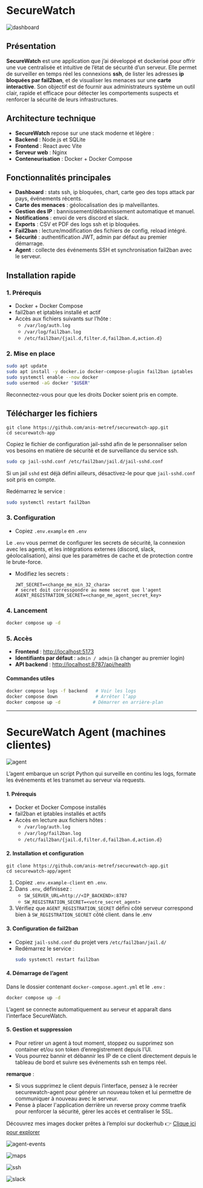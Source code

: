 # SecureWatch

![dashboard](./screens/1.png)

## Présentation

**SecureWatch** est une application que j’ai développé et dockerisé pour offrir une vue centralisée et intuitive de l’état de sécurité d’un serveur. Elle permet de surveiller en temps réel les connexions **ssh**, de lister les adresses **ip bloquées par fail2ban**, et de visualiser les menaces sur une **carte interactive**. Son objectif est de fournir aux administrateurs système un outil clair, rapide et efficace pour détecter les comportements suspects et renforcer la sécurité de leurs infrastructures.

## Architecture technique

- **SecureWatch** repose sur une stack moderne et légère :
- **Backend** : Node.js et SQLite
- **Frontend** : React avec Vite
- **Serveur web** : Nginx
- **Conteneurisation** : Docker + Docker Compose

## Fonctionnalités principales

- **Dashboard** : stats ssh, ip bloquées, chart, carte geo des tops attack par pays, événements récents.
- **Carte des menaces** : géolocalisation des ip malveillantes.
- **Gestion des IP** : bannissement/débannissement automatique et manuel.
- **Notifications** : envoi de  vers discord et slack.
- **Exports** : CSV et PDF des logs ssh et ip bloquées.
- **Fail2ban** : lecture/modification des fichiers de config, reload intégré.
- **Sécurité** : authentification JWT, admin par défaut au premier démarrage.
- **Agent** : collecte des événements SSH et synchronisation fail2ban avec le serveur.

## Installation rapide

### 1. Prérequis

- Docker + Docker Compose
- fail2ban et iptables installé et actif
- Accès aux fichiers suivants sur l’hôte :
  - `/var/log/auth.log`
  - `/var/log/fail2ban.log`
  - `/etc/fail2ban/{jail.d,filter.d,fail2ban.d,action.d}`

### 2. Mise en place

```bash
sudo apt update
sudo apt install -y docker.io docker-compose-plugin fail2ban iptables
sudo systemctl enable --now docker
sudo usermod -aG docker "$USER"
```

Reconnectez-vous pour que les droits Docker soient pris en compte.

## Télécharger les fichiers
```
git clone https://github.com/anis-metref/securewatch-app.git
cd securewatch-app
```
Copiez le fichier de configuration jail-sshd afin de le personnaliser selon vos besoins en matière de sécurité et de surveillance du service ssh.

```bash
sudo cp jail-sshd.conf /etc/fail2ban/jail.d/jail-sshd.conf

```

Si un jail `sshd` est déjà défini ailleurs, désactivez-le pour que `jail-sshd.conf` soit pris en compte.

Redémarrez le service :  
```bash
sudo systemctl restart fail2ban
```

### 3. Configuration

- Copiez `.env.example` en `.env`

Le `.env` vous permet de configurer les secrets de sécurité, la connexion avec les agents, et les intégrations externes (discord, slack, géolocalisation), ainsi que les paramètres de cache et de protection contre le brute-force.

- Modifiez les secrets :
  ```env
  JWT_SECRET=<change_me_min_32_chara>
  # secret doit corresspondre au meme secret que l'agent 
  AGENT_REGISTRATION_SECRET=<change_me_agent_secret_key>
  ```

### 4. Lancement

```bash
docker compose up -d
```

### 5. Accès

- **Frontend** : [http://localhost:5173](http://localhost:9999)
- **Identifiants par défaut** : `admin / admin` (à changer au premier login)
- **API backend** : [http://localhost:8787/api/health](http://localhost:8787/api/health)



#### Commandes utiles

```bash
docker compose logs -f backend   # Voir les logs
docker compose down              # Arrêter l’app
docker compose up -d            # Démarrer en arrière-plan
```

---

# SecureWatch Agent (machines clientes)

![agent](./screens/2.png)

L’agent embarque un script Python qui surveille en continu les logs, formate les événements et les transmet au serveur via requests.

#### 1. Prérequis

- Docker et Docker Compose installés  
- fail2ban et iptables installés et actifs  
- Accès en lecture aux fichiers hôtes :  
  - `/var/log/auth.log`  
  - `/var/log/fail2ban.log`  
  - `/etc/fail2ban/{jail.d,filter.d,fail2ban.d,action.d}`  

#### 2. Installation et configuration

```
git clone https://github.com/anis-metref/securewatch-app.git
cd securewatch-app/agent
```
1. Copiez `.env.example-client` en `.env`.  
2. Dans `.env`, définissez :  
   - `SW_SERVER_URL=http://<IP_BACKEND>:8787`  
   - `SW_REGISTRATION_SECRET=<votre_secret_agent>`  
3. Vérifiez que `AGENT_REGISTRATION_SECRET` défini côté serveur correspond bien à `SW_REGISTRATION_SECRET` côté client. dans le .env

#### 3. Configuration de fail2ban

- Copiez `jail-sshd.conf` du projet vers `/etc/fail2ban/jail.d/`  
- Redémarrez le service :  
  ```bash
  sudo systemctl restart fail2ban
  ```

#### 4. Démarrage de l’agent

Dans le dossier contenant `docker-compose.agent.yml` et le `.env` :

```bash
docker compose up -d
```

L’agent se connecte automatiquement au serveur et apparaît dans l’interface SecureWatch.

#### 5. Gestion et suppression

- Pour retirer un agent à tout moment, stoppez ou supprimez son container et/ou son token d’enregistrement depuis l’UI.  
- Vous pourrez bannir et débannir les IP de ce client directement depuis le tableau de bord et suivre ses événements ssh en temps réel.

**remarque** :
- Si vous supprimez le client depuis l’interface, pensez à le recréer securewatch-agent pour générer un nouveau token et lui permettre de communiquer à nouveau avec le serveur.
- Pense à placer l'application derrière un reverse proxy comme traefik pour renforcer la sécurité, gérer les accès et centraliser le SSL.

Découvrez mes images docker prêtes à l’emploi sur dockerhub 👉 [Clique ici pour explorer](https://hub.docker.com/r/anismf/securewatch-frontend)

![agent-events](./screens/3.png)

![maps](./screens/6.png)

![ssh](./screens/5.png)

![slack](./screens/4-slack.png)
